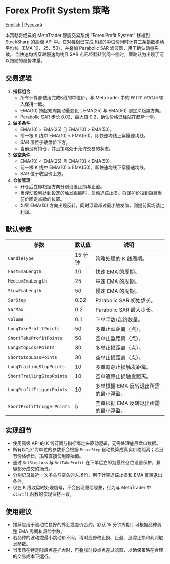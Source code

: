 # Forex Profit System 策略
[English](README.md) | [Русский](README_ru.md)

本策略将经典的 MetaTrader 智能交易系统 “Forex Profit System” 移植到 StockSharp 的高级 API 中。它对每根已完成
K线的中位价同时计算三条指数移动平均线（EMA 10、25、50），并叠加 Parabolic SAR 滤波器，用于确认动量突破。
当快速均线穿越慢速均线且 SAR 点已经翻转到同一侧时，策略认为出现了可以跟随的趋势冲量。

## 交易逻辑

1. **指标组合**
   - 所有计算都使用完成K线的中位价，与 MetaTrader 中的 `PRICE_MEDIAN` 输入保持一致。
   - EMA(10) 捕捉短周期动量变化；EMA(25) 与 EMA(50) 则定义趋势方向。
   - Parabolic SAR 步长 0.02、最大值 0.2，确认价格已经站在趋势一侧。
2. **做多条件**
   - EMA(10) > EMA(25) 且 EMA(10) > EMA(50)。
   - 前一根 K 线中 EMA(10) ≤ EMA(50)，即快速均线上穿慢速均线。
   - SAR 值位于收盘价下方。
   - 当前没有持仓，并且策略处于允许交易的状态。
3. **做空条件**
   - EMA(10) < EMA(25) 且 EMA(10) < EMA(50)。
   - 前一根 K 线中 EMA(10) ≥ EMA(50)，即快速均线下穿慢速均线。
   - SAR 位于收盘价上方。
4. **仓位管理**
   - 开仓后立即根据方向分别设置止损与止盈。
   - 当浮动盈利达到设定的触发距离时，启动追踪止损，将保护价拉到距离当前价固定点数的位置。
   - 如果 EMA(10) 方向出现反转，同时浮盈超过最小触发值，则提前离场锁定利润。

## 默认参数

| 参数 | 默认值 | 说明 |
|------|--------|------|
| `CandleType` | 15 分钟 | 策略处理的 K 线周期。 |
| `FastEmaLength` | 10 | 快速 EMA 的周期。 |
| `MediumEmaLength` | 25 | 中速 EMA 的周期。 |
| `SlowEmaLength` | 50 | 慢速 EMA 的周期。 |
| `SarStep` | 0.02 | Parabolic SAR 初始步长。 |
| `SarMax` | 0.2 | Parabolic SAR 最大步长。 |
| `Volume` | 0.1 | 下单手数/合约数量。 |
| `LongTakeProfitPoints` | 50 | 多单止盈距离（点）。 |
| `ShortTakeProfitPoints` | 50 | 空单止盈距离（点）。 |
| `LongStopLossPoints` | 30 | 多单止损距离（点）。 |
| `ShortStopLossPoints` | 30 | 空单止损距离（点）。 |
| `LongTrailingStopPoints` | 10 | 多单追踪止损触发距离。 |
| `ShortTrailingStopPoints` | 10 | 空单追踪止损触发距离。 |
| `LongProfitTriggerPoints` | 10 | 多单根据 EMA 反转退出所需的最小浮盈。 |
| `ShortProfitTriggerPoints` | 5 | 空单根据 EMA 反转退出所需的最小浮盈。 |

## 实现细节

- 使用高级 API 的 K 线订阅与指标绑定来驱动逻辑，无需处理底层盘口数据。
- 所有以“点”为单位的参数都会根据 `PriceStep` 自动换算成真实价格距离；若没有价格步长，策略直接使用原始值。
- 通过 `SetStopLoss` 与 `SetTakeProfit` 在下单后立即为最终仓位设置保护，兼容部分成交的场景。
- 分别记录最近一次多头与空头的入场价，用于计算追踪止损和 EMA 反转退出条件。
- 仅在 K 线收盘时处理信号，不会出现重绘现象，行为与 MetaTrader 中 `start()` 函数的实现保持一致。

## 使用建议

- 推荐应用于流动性良好的外汇或差价合约，默认 15 分钟周期；可根据品种调整 EMA 周期和风险参数。
- 若品种的波动或最小跳动价不同，请对应修改止损、止盈、追踪止损和利润触发参数。
- 当市场在特定时段点差扩大时，可叠加时段或点差过滤器，以确保策略在合理的交易成本下运行。
